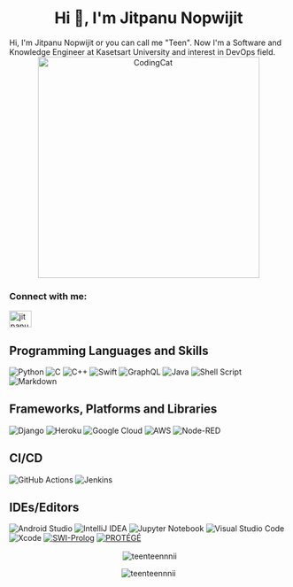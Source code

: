 <h1 align="center">Hi 👋, I'm Jitpanu Nopwijit</h1>
<a align="center">Hi, I'm Jitpanu Nopwijit or you can call me "Teen". Now I'm a Software and Knowledge Engineer at Kasetsart University and interest in DevOps field.</a>
<div align="center">
    <img alt="CodingCat" width="400" src="https://images-cdn.exchange.art/qshqgr0cjqmr5phD1tK-3gnohYWmfcXwx6VWnk27o38?ext=fastly&optimize=medium" style="display:block;margin:auto;">
</div>

<h3 align="left">Connect with me:</h3>
<p align="left">
<a href="https://www.linkedin.com/in/jitpanu-nopwijit-aa8236264/" target="blank"><img align="center" src="https://raw.githubusercontent.com/rahuldkjain/github-profile-readme-generator/master/src/images/icons/Social/linked-in-alt.svg" alt="jitpanu nopwijit" height="30" width="40" /></a>
</p>

## Programming Languages and Skills
![Python](https://img.shields.io/badge/python-3670A0?style=flat&logo=python&logoColor=ffdd54) 
![C](https://img.shields.io/badge/c-%2300599C.svg?style=flat&logo=c&logoColor=white)
 ![C++](https://img.shields.io/badge/c++-%2300599C.svg?style=flat&logo=c%2B%2B&logoColor=white) 
 ![Swift](https://img.shields.io/badge/swift-F54A2A?style=flat&logo=swift&logoColor=white)
 ![GraphQL](https://img.shields.io/badge/-GraphQL-E10098?style=flat&logo=graphql&logoColor=white)
![Java](https://img.shields.io/badge/java-%23ED8B00.svg?style=flat&logo=openjdk&logoColor=white)
![Shell Script](https://img.shields.io/badge/shell_script-%23121011.svg?style=flat&logo=gnu-bash&logoColor=white)
![Markdown](https://img.shields.io/badge/markdown-%23000000.svg?style=flat&logo=markdown&logoColor=white)


## Frameworks, Platforms and Libraries
 ![Django](https://img.shields.io/badge/django-%23092E20.svg?style=flat&logo=django&logoColor=white) 
 ![Heroku](https://img.shields.io/badge/heroku-%23430098.svg?style=flat&logo=heroku&logoColor=white) 
 ![Google Cloud](https://img.shields.io/badge/GoogleCloud-%234285F4.svg?style=flat&logo=google-cloud&logoColor=white)
 ![AWS](https://img.shields.io/badge/AWS-%23FF9900.svg?style=flat&logo=amazon-aws&logoColor=white)
![Node-RED](https://img.shields.io/badge/Node--RED-%238F0000.svg?style=flat&logo=node-red&logoColor=white)


## CI/CD
![GitHub Actions](https://img.shields.io/badge/github%20actions-%232671E5.svg?style=flat&logo=githubactions&logoColor=white)
![Jenkins](https://img.shields.io/badge/jenkins-%232C5263.svg?style=flat&logo=jenkins&logoColor=white)

## IDEs/Editors
![Android Studio](https://img.shields.io/badge/Android%20Studio-3DDC84.svg?style=flat&logo=android-studio&logoColor=white)
![IntelliJ IDEA](https://img.shields.io/badge/IntelliJIDEA-000000.svg?style=flat&logo=intellij-idea&logoColor=white)
![Jupyter Notebook](https://img.shields.io/badge/jupyter-%23FA0F00.svg?style=flat&logo=jupyter&logoColor=white)
![Visual Studio Code](https://img.shields.io/badge/Visual%20Studio%20Code-0078d7.svg?style=flat&logo=visual-studio-code&logoColor=white)
![Xcode](https://img.shields.io/badge/Xcode-007ACC?style=flat&logo=Xcode&logoColor=white)
[![SWI-Prolog](https://img.shields.io/badge/SWI%20Prolog-%23FF2D20.svg?style=flat&logo=swi-prolog&logoColor=white)][SWI-Prolog] 
[![PROTÉGÉ](https://img.shields.io/badge/PROTÉGÉ-%238511FA.svg?style=flat&logo=protege&logoColor=white)][PROTÉGÉ]

[SWI-Prolog]: https://www.swi-prolog.org/
[PROTÉGÉ]: https://protege.stanford.edu/

<div align="center">
<!-- <p><img align="left" src="https://github-readme-stats.vercel.app/api/top-langs?username=teenteennnii&show_icons=true&locale=en&layout=compact" alt="teenteennnii" /></p> -->

<p>&nbsp;<img align="center" src="https://github-readme-stats.vercel.app/api?username=teenteennnii&show_icons=true&locale=en" alt="teenteennnii" /></p>

<p><img align="center" src="https://github-readme-streak-stats.herokuapp.com/?user=teenteennnii&" alt="teenteennnii" /></p>
</div>